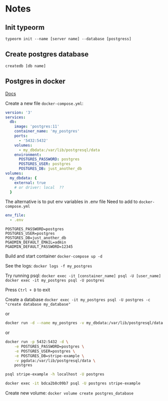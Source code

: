# Notes

## Init typeorm

`typeorm init --name [server name] --database [postgress]`

## Create postgres database

`createdb [db name]`

## Postgres in docker

[Docs](https://hub.docker.com/_/postgres)

Create a new file `docker-compose.yml`:

```yml
version: '3'
services:
  db:
    image: 'postgres:11'
    container_name: 'my_postgres'
    ports:
      - '5432:5432'
    volumes:
      - my_dbdata:/var/lib/postgresql/data
    environment:
      POSTGRES_PASSWORD: postgres
      POSTGRES_USER: postgres
      POSTGRES_DB: just_another_db
volumes: 
  my_dbdata: {
    external: true
    # or driver: local  ??
  }
```

The alternative is to put env variables in .env file
Need to add to `docker-compose.yml`

```yml
env_file:
  - .env
```

```
POSTGRES_PASSWORD=postgres
POSTGRES_USER=postgres
POSTGRES_DB=just_another_db
PGADMIN_DEFAULT_EMAIL=admin
PGADMIN_DEFAULT_PASSWORD=12345
```

Build and start container
`docker-compose up -d`

See the logs:
`docker logs -f my_postgres`

Try running psql:
`docker exec -it [constainer_name] psql -U [user_name]`
`docker exec -it my_postgres psql -U postgres`

Press `Ctrl + D` to exit

Create a database
`docker exec -it my_postgres psql -U postgres -c "create database my_database"`

or

```bash
docker run -d --name my_postgres -v my_dbdata:/var/lib/postgresql/data -p 5432:5432 postgres:11
```

or

```bash
docker run -p 5432:5432 -d \
    -e POSTGRES_PASSWORD=postgres \
    -e POSTGRES_USER=postgres \
    -e POSTGRES_DB=stripe-example \
    -v pgdata:/var/lib/postgresql/data \
    postgres

psql stripe-example -h localhost -U postgres

docker exec -it bdca2b8c09b7 psql -U postgres stripe-example
```

Create new volume:
`docker volume create postgres_database`
